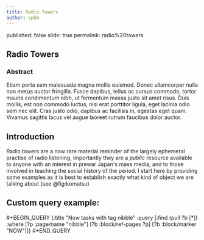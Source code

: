 ```yaml
---
title: Radio Towers
author: spkb
---
```

published: false
slide: true
permalink: radio%20towers

## Radio Towers
### Abstract
Etiam porta sem malesuada magna mollis euismod. Donec ullamcorper nulla non metus auctor fringilla. Fusce dapibus, tellus ac cursus commodo, tortor mauris condimentum nibh, ut fermentum massa justo sit amet risus. Duis mollis, est non commodo luctus, nisi erat porttitor ligula, eget lacinia odio sem nec elit. Cras justo odio, dapibus ac facilisis in, egestas eget quam. Vivamus sagittis lacus vel augue laoreet rutrum faucibus dolor auctor.
## Introduction
Radio towers are a now rare material reminder of the largely ephemeral practise of radio listening, importantly they are a _public_ resource available to anyone with an interest in prewar Japan's mass media, and to those involved in teaching the social history of the period. I start here by providing some examples as it is best to establish exactly what kind of object we are talking about (see @fig:komatsu)
## Custom query example:
#+BEGIN_QUERY
{:title "Now tasks with tag nibble"
 :query [:find (pull ?b [*])
         :where
         [?p :page/name "nibble"]
         [?b :block/ref-pages ?p]
         [?b :block/marker "NOW"]]}
#+END_QUERY
##
